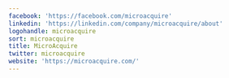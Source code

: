 ```yaml
---
facebook: 'https://facebook.com/microacquire'
linkedin: 'https://linkedin.com/company/microacquire/about'
logohandle: microacquire
sort: microacquire
title: MicroAcquire
twitter: microacquire
website: 'https://microacquire.com/'
---
```

